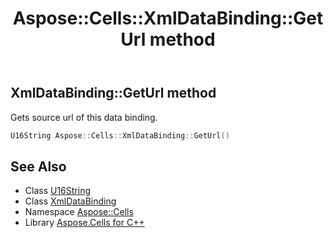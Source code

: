﻿---
title: Aspose::Cells::XmlDataBinding::GetUrl method
linktitle: GetUrl
second_title: Aspose.Cells for C++ API Reference
description: 'Aspose::Cells::XmlDataBinding::GetUrl method. Gets source url of this data binding in C++.'
type: docs
weight: 600
url: /cpp/aspose.cells/xmldatabinding/geturl/
---
## XmlDataBinding::GetUrl method


Gets source url of this data binding.

```cpp
U16String Aspose::Cells::XmlDataBinding::GetUrl()
```

## See Also

* Class [U16String](../../u16string/)
* Class [XmlDataBinding](../)
* Namespace [Aspose::Cells](../../)
* Library [Aspose.Cells for C++](../../../)
